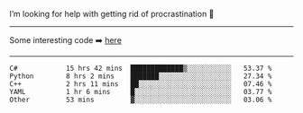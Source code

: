 I’m looking for help with getting rid of procrastination 🤔

-----

Some interesting code :arrow_right: [here](https://github.com/zhen8838/playground)

-----

<!--START_SECTION:waka-->

```text
C#            15 hrs 42 mins  █████████████▒░░░░░░░░░░░   53.37 %
Python        8 hrs 2 mins    ███████░░░░░░░░░░░░░░░░░░   27.34 %
C++           2 hrs 11 mins   ██░░░░░░░░░░░░░░░░░░░░░░░   07.46 %
YAML          1 hr 6 mins     █░░░░░░░░░░░░░░░░░░░░░░░░   03.77 %
Other         53 mins         ▓░░░░░░░░░░░░░░░░░░░░░░░░   03.06 %
```

<!--END_SECTION:waka-->

<!--
**zhen8838/zhen8838** is a ✨ _special_ ✨ repository because its `README.md` (this file) appears on your GitHub profile.

Here are some ideas to get you started:

- 🔭 I’m currently working on ...
- 🌱 I’m currently learning ...
- 👯 I’m looking to collaborate on ...
 ...
- 💬 Ask me about ...
- 📫 How to reach me: ...
- 😄 Pronouns: ...
- ⚡ Fun fact: ...
-->
